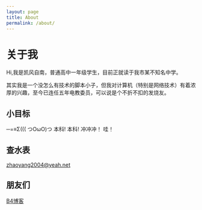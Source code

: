 ```yaml
---
layout: page
title: About
permalink: /about/
---
```


# 关于我

Hi,我是凯风自南，普通高中一年级学生，目前正就读于我市某不知名中学。

其实我是一个没怎么有技术的脚本小子，但我对计算机（特别是网络技术）有着浓厚的兴趣，至今已连任五年电教委员，可以说是个不折不扣的发烧友。

## 小目标

─=≡Σ((( つOωO)つ 本科! 本科! 冲冲冲！ 哇！

## 查水表

zhaoyang2004@yeah.net

## 朋友们

[B4博客](https://blog.bu40.com/)


